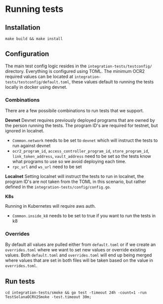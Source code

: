 # Running tests

## Installation
`make build && make install`


## Configuration
The main test config logic resides in the `integration-tests/testconfig/` directory. Everything is configured using TOML. The minimum OCR2 required values can be located at `integration-tests/testconfig/default.toml`, these values default to running the tests locally in docker using devnet.

### Combinations
There are a few possibile combinations to run tests that we support.

**Devnet** 
Devnet requires previously deployed programs that are owned by the person running the tests. The program ID's are required for testnet, but ignored in localnet.

- `Common.network` needs to be set to `devnet` which will instruct the tests to run against devnet
- `ocr2_program_id`, `access_controller_program_id`, `store_program_id`, `link_token_address`, `vault_address` need to be set so the tests know what programs to use so we avoid deploying each time.
- `rpc_url` and `ws_url` need to be set

**Localnet**
Setting localnet will instruct the tests to run in localnet, the program ID's are not taken from the TOML in this scenario, but rather defined in the `integration-tests/config/config.go`.

**K8s**

Running in Kubernetes will require aws auth.

- `Common.inside_k8` needs to be set to true if you want to run the tests in k8

### Overrides

By default all values are pulled either from `default.toml` or if we create an `overrides.toml` where we want to set new values or override existing values. Both `default.toml` and `overrides.toml` will end up being merged where values that are set in both files will be taken based on the value in `overrides.toml`.

## Run tests

`cd integration-tests/smoke && go test -timeout 24h -count=1 -run TestSolanaOCRV2Smoke -test.timeout 30m;`


